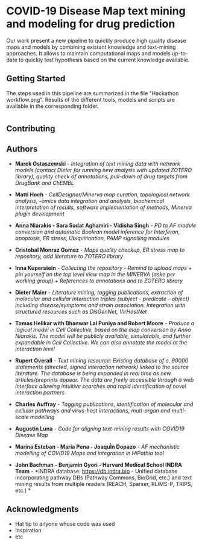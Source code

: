 # COVID-19 Disease Map text mining and modeling for drug prediction

Our work present a new pipeline to quickly produce high quality disease maps and models by combining existant knowledge and text-mining approaches.
It allows to maintain computational maps and models up-to-date to quickly test hypothesis based on the current knowledge available. 

## Getting Started

The steps used in this pipeline are summarized in the file "Hackathon workflow.png".
Results of the different tools, models and scripts are available in the corresponding folder.

#
## Contributing


## Authors

* **Marek Ostaszewski** - *Integration of text mining data with network models (contact Dieter for running new analysis with updated ZOTERO library), quality check of annotations, pull-down of drug targets from DrugBank and ChEMBL* 


* **Matti Hoch** - *CellDesigner/Minerva map curation, topological network analysis, -omics data integration and analysis, biochemical interpretation of results, software implementation of methods, Minerva plugin development* 


* **Anna Niarakis - Sara Sadat Aghamiri - Vidisha Singh** - *PD to AF module conversion and automatic Boolean model inference for Interferon, apoptosis, ER stress, Ubiquitination, PAMP signalling modules* 


* **Cristobal Monraz Gomez** - *Maps quality checkup, ER stress map to repository, add literature to ZOTERO library*


* **Inna Kuperstein** - *Collecting the repository - Remind to upload maps + pin yourself on the top level view map in the MINERVA (aske per working group) + References to annotations and to ZOTERO library*


* **Dieter Maier** - *Literature mining, tagging publications, extraction of molecular and cellular interaction triples (subject - predicate - object) including disease/symptoms and strain association. Integration with structured resources such as DisGenNet, VirHostNet*


* **Tomas Helikar with Bhanwar Lal Puniya and Robert Moore** - *Produce a logical model in Cell Collective, based on the map conversion by Anna Niarakis. The model will be publicly available, simulatable, and further expandable in Cell Collective. We can also annotate the model at the interaction level*


* **Rupert Overall** - *Text mining resource: Existing database of c. 90000 statements (directed, signed interaction network) linked to the source literature. The database is being expanded in real time as new articles/preprints appear. The data are freely accessible through a web interface allowing intuitive searches and rapid identification of novel interaction partners*


* **Charles Auffray** - *Tagging publications, identification of molecular and cellular pathways and virus-host interactions, muti-organ and multi-scale modelling*


* **Augustin Luna** - *Code for aligning text-mining results with COVID19 Disease Map* 


* **Marina Esteban - Maria Pena - JoaquÌn Dopazo** - *AF mechanistic modelling of COVID19 Maps and integration in HiPathia tool*


* **John Bachman - Benjamin Gyori - Harvard Medical School INDRA Team** - *INDRA database: https://db.indra.bio - Unified database incorporating pathway DBs (Pathway Commons, BioGrid, etc.) and text mining results from multiple readers (REACH, Sparser, RLIMS-P, TRIPS, etc.) *

## Acknowledgments

* Hat tip to anyone whose code was used
* Inspiration
* etc
